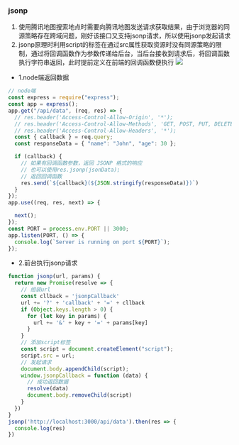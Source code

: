### jsonp
1. 使用腾讯地图搜索地点时需要向腾讯地图发送请求获取结果，由于浏览器的同源策略存在跨域问题，刚好该接口又支持jsonp请求，所以使用jsonp发起请求
2. jsonp原理时利用script的标签在通过src属性获取资源时没有同源策略的限制，通过将回调函数作为参数传递给后台，当后台接收到请求后，将回调函数执行字符串返回，此时提前定义在前端的回调函数便执行
![](/img/axios1.png)
- 1.node端返回数据
```js
// node端
const express = require("express");
const app = express();
app.get("/api/data", (req, res) => {
  // res.header('Access-Control-Allow-Origin', '*');
  // res.header('Access-Control-Allow-Methods', 'GET, POST, PUT, DELETE');
  // res.header('Access-Control-Allow-Headers', '*');
  const { callback } = req.query;
  const responseData = { "name": "John", "age": 30 };

  if (callback) {
    // 如果有回调函数参数，返回 JSONP 格式的响应
    // 也可以使用res.jsonp(jsonData); 
    // 返回回调函数
    res.send(`${callback}(${JSON.stringify(responseData)})`)
  }
});
app.use((req, res, next) => {

  next();
});
const PORT = process.env.PORT || 3000;
app.listen(PORT, () => {
  console.log(`Server is running on port ${PORT}`);
});
```
- 2.前台执行jsonp请求
```js
function jsonp(url, params) {
  return new Promise(resolve => {
    // 组装url
    const cllback = 'jsonpCallback'
    url += '?' + 'callback' + '=' + cllback
    if (Object.keys.length > 0) {
      for (let key in params) {
        url += '&' + key + '=' + params[key]
      }
    }
    // 添加script标签
    const script = document.createElement("script");
    script.src = url;
    // 发起请求
    document.body.appendChild(script);
    window.jsonpCallback = function (data) {
      // 成功返回数据
      resolve(data)
      document.body.removeChild(script)
    }
  })
}
jsonp('http://localhost:3000/api/data').then(res => {
  console.log(res)
})
```